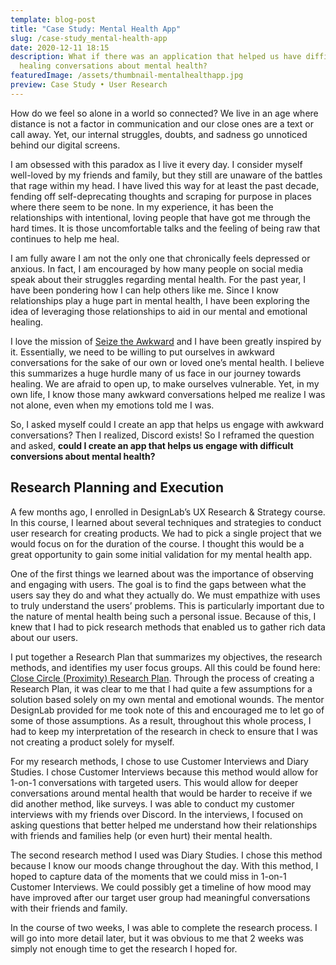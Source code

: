 ```yaml
---
template: blog-post
title: "Case Study: Mental Health App"
slug: /case-study_mental-health-app
date: 2020-12-11 18:15
description: What if there was an application that helped us have difficult but
  healing conversations about mental health?
featuredImage: /assets/thumbnail-mentalhealthapp.jpg
preview: Case Study • User Research
---
```

<!--StartFragment-->

How do we feel so alone in a world so connected? We live in an age where distance is not a factor in communication and our close ones are a text or call away. Yet, our internal struggles, doubts, and sadness go unnoticed behind our digital screens.

I am obsessed with this paradox as I live it every day. I consider myself well-loved by my friends and family, but they still are unaware of the battles that rage within my head. I have lived this way for at least the past decade, fending off self-deprecating thoughts and scraping for purpose in places where there seem to be none. In my experience, it has been the relationships with intentional, loving people that have got me through the hard times. It is those uncomfortable talks and the feeling of being raw that continues to help me heal.

I am fully aware I am not the only one that chronically feels depressed or anxious. In fact, I am encouraged by how many people on social media speak about their struggles regarding mental health. For the past year, I have been pondering how I can help others like me. Since I know relationships play a huge part in mental health, I have been exploring the idea of leveraging those relationships to aid in our mental and emotional healing.

I love the mission of [Seize the Awkward](https://seizetheawkward.org/) and I have been greatly inspired by it. Essentially, we need to be willing to put ourselves in awkward conversations for the sake of our own or loved one’s mental health. I believe this summarizes a huge hurdle many of us face in our journey towards healing. We are afraid to open up, to make ourselves vulnerable. Yet, in my own life, I know those many awkward conversations helped me realize I was not alone, even when my emotions told me I was.

So, I asked myself could I create an app that helps us engage with awkward conversations? Then I realized, Discord exists! So I reframed the question and asked, **could I create an app that helps us engage with difficult conversions about mental health?**

<!--EndFragment-->



<!--StartFragment-->

## Research Planning and Execution

A few months ago, I enrolled in DesignLab’s UX Research & Strategy course. In this course, I learned about several techniques and strategies to conduct user research for creating products. We had to pick a single project that we would focus on for the duration of the course. I thought this would be a great opportunity to gain some initial validation for my mental health app.

One of the first things we learned about was the importance of observing and engaging with users. The goal is to find the gaps between what the users say they do and what they actually do. We must empathize with uses to truly understand the users’ problems. This is particularly important due to the nature of mental health being such a personal issue. Because of this, I knew that I had to pick research methods that enabled us to gather rich data about our users.

I put together a Research Plan that summarizes my objectives, the research methods, and identifies my user focus groups. All this could be found here: [Close Circle (Proximity) Research Plan](https://docs.google.com/document/d/1cvhdw_Z0L3Ph6LhkHJi0Xfx3z0sqvMRMExkWEVpCEjw/edit?usp=sharing). Through the process of creating a Research Plan, it was clear to me that I had quite a few assumptions for a solution based solely on my own mental and emotional wounds. The mentor DesignLab provided for me took note of this and encouraged me to let go of some of those assumptions. As a result, throughout this whole process, I had to keep my interpretation of the research in check to ensure that I was not creating a product solely for myself.

For my research methods, I chose to use Customer Interviews and Diary Studies. I chose Customer Interviews because this method would allow for 1-on-1 conversations with targeted users. This would allow for deeper conversations around mental health that would be harder to receive if we did another method, like surveys. I was able to conduct my customer interviews with my friends over Discord. In the interviews, I focused on asking questions that better helped me understand how their relationships with friends and families help (or even hurt) their mental health.

The second research method I used was Diary Studies. I chose this method because I know our moods change throughout the day. With this method, I hoped to capture data of the moments that we could miss in 1-on-1 Customer Interviews. We could possibly get a timeline of how mood may have improved after our target user group had meaningful conversations with their friends and family.

In the course of two weeks, I was able to complete the research process. I will go into more detail later, but it was obvious to me that 2 weeks was simply not enough time to get the research I hoped for.



<!--EndFragment-->